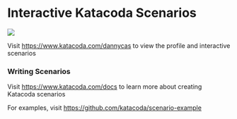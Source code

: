 # Interactive Katacoda Scenarios

[![](http://shields.katacoda.com/katacoda/dannycas/count.svg)](https://www.katacoda.com/dannycas "Get your profile on Katacoda.com")

Visit https://www.katacoda.com/dannycas to view the profile and interactive scenarios

### Writing Scenarios
Visit https://www.katacoda.com/docs to learn more about creating Katacoda scenarios

For examples, visit https://github.com/katacoda/scenario-example
